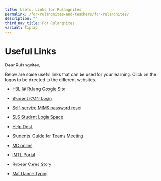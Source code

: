 ```yaml
---
title: Useful Links for Rulangnites
permalink: /for-rulangnites-and-teachers/for-rulangnites/
description: ""
third_nav_title: For Rulangnites
variant: tiptap
---
```

<h1>Useful Links</h1>
<p>Dear Rulangnites,</p>
<p>Below are some useful links that can be used for your learning. Click
on the logos to be directed to the different websites.</p>
<ul data-tight="true" class="tight">
<li>
<p><a href="https://sites.google.com/moe.edu.sg/hblrulang/home" rel="noopener noreferrer nofollow" target="_blank">HBL @ Rulang Google Site</a>
</p>
</li>
<li>
<p><a href="https://workspace.google.com/dashboard" rel="noopener noreferrer nofollow" target="_blank">Student iCON Login</a>
</p>
</li>
<li>
<p><a href="/files/self_service_password_reset.pdf" rel="noopener noreferrer nofollow" target="_blank">Self-service MIMS password reset</a>
</p>
</li>
<li>
<p><a href="https://vle.learning.moe.edu.sg/login" rel="noopener noreferrer nofollow" target="_blank">SLS Student Login Space</a>
</p>
</li>
<li>
<p><a href="https://www.learning.moe.edu.sg/sls/user-guide/vle/logintroubleshooting/index.html" rel="noopener noreferrer nofollow" target="_blank">Help Desk</a>
</p>
</li>
<li>
<p><a href="/files/MOE_M365_Enhancement_Students_MS_Teams_VC_and_Chat_Quick_Guide_Students.pdf" rel="noopener noreferrer nofollow" target="_blank">Students' Guide for Teams Meeting</a>
</p>
</li>
<li>
<p><a href="https://www.mconline.sg/LEAD/login/lms_login.aspx" rel="noopener noreferrer nofollow" target="_blank">MC online</a>
</p>
</li>
<li>
<p><a href="https://imtl.moe.edu.sg/cos/o.x?c=/ca7_imtl/user&amp;func=login" rel="noopener noreferrer nofollow" target="_blank">iMTL Portal</a>
</p>
</li>
<li>
<p><a href="https://drive.google.com/file/d/1CF2ltXl7v4teT6g5g5OP0vtZhgnmSSw7/view" rel="noopener noreferrer nofollow" target="_blank">Rubear Cares Story</a>
</p>
</li>
<li>
<p><a href="https://www.bbc.co.uk/bitesize/topics/zf2f9j6/articles/z3c6tfr#z34thyc" rel="noopener noreferrer nofollow" target="_blank">Mat Dance Typing</a>
</p>
</li>
</ul>
<p></p>